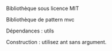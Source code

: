 Bibliothèque sous licence MIT

Bibliothèque de pattern mvc

Dépendances : utils

Construction : utilisez ant sans argument.
